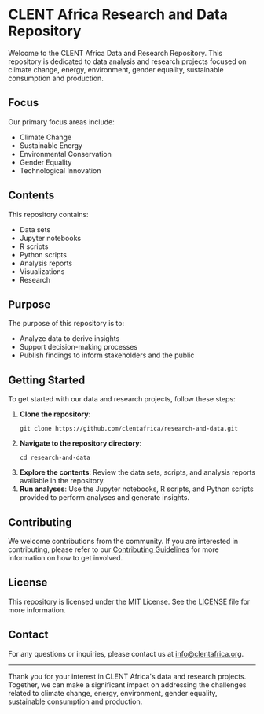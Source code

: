 # CLENT Africa Research and Data Repository

Welcome to the CLENT Africa Data and Research Repository. This repository is dedicated to data analysis and research projects focused on climate change, energy, environment, gender equality, sustainable consumption and production.

## Focus

Our primary focus areas include:
- Climate Change
- Sustainable Energy
- Environmental Conservation
- Gender Equality
- Technological Innovation

## Contents

This repository contains:
- Data sets
- Jupyter notebooks
- R scripts
- Python scripts
- Analysis reports
- Visualizations
- Research

## Purpose

The purpose of this repository is to:
- Analyze data to derive insights
- Support decision-making processes
- Publish findings to inform stakeholders and the public

## Getting Started

To get started with our data and research projects, follow these steps:

1. **Clone the repository**:
   ```
   git clone https://github.com/clentafrica/research-and-data.git
   ```
2. **Navigate to the repository directory**:
   ```
   cd research-and-data
   ```
3. **Explore the contents**: Review the data sets, scripts, and analysis reports available in the repository.
4. **Run analyses**: Use the Jupyter notebooks, R scripts, and Python scripts provided to perform analyses and generate insights.

## Contributing

We welcome contributions from the community. If you are interested in contributing, please refer to our [Contributing Guidelines](CONTRIBUTING.md) for more information on how to get involved.

## License

This repository is licensed under the MIT License. See the [LICENSE](https://github.com/clentafrica/.github/blob/main/LICENSE) file for more information.

## Contact

For any questions or inquiries, please contact us at info@clentafrica.org.

---

Thank you for your interest in CLENT Africa's data and research projects. Together, we can make a significant impact on addressing the challenges related to climate change, energy, environment, gender equality, sustainable consumption and production.
